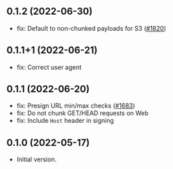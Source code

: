 ## 0.1.2 (2022-06-30)

- fix: Default to non-chunked payloads for S3 ([#1820](https://github.com/aws-amplify/amplify-flutter/pull/1820))

## 0.1.1+1 (2022-06-21)

- fix: Correct user agent

## 0.1.1 (2022-06-20)

- fix: Presign URL min/max checks ([#1683](https://github.com/aws-amplify/amplify-flutter/pull/1683))
- fix: Do not chunk GET/HEAD requests on Web
- fix: Include `Host` header in signing

## 0.1.0 (2022-05-17)

- Initial version.

